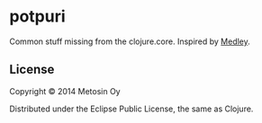 # potpuri

Common stuff missing from the clojure.core. Inspired by [Medley](https://github.com/weavejester/medley).

## License

Copyright © 2014 Metosin Oy

Distributed under the Eclipse Public License, the same as Clojure.
